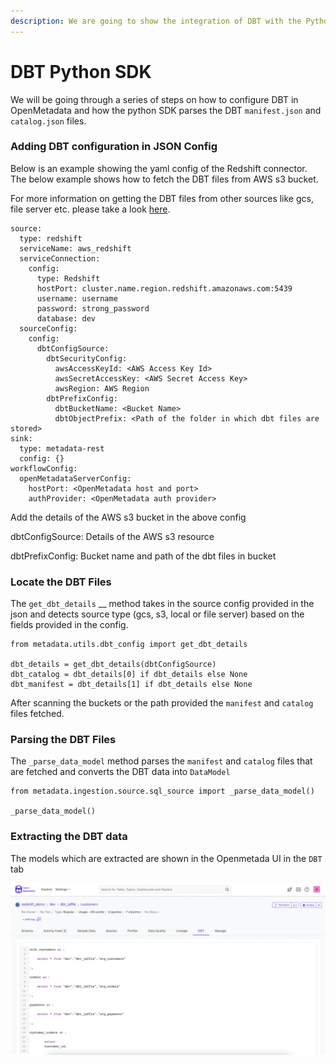 ```yaml
---
description: We are going to show the integration of DBT with the Python SDK.
---
```


# DBT Python SDK

We will be going through a series of steps on how to configure DBT in OpenMetadata and how the python SDK parses the DBT `manifest.json` and `catalog.json` files.

### Adding DBT configuration in JSON Config

Below is an example showing the yaml config of the Redshift connector. The below example shows how to fetch the DBT files from AWS s3 bucket.

For more information on getting the DBT files from other sources like gcs, file server etc. please take a look [here](add-dbt-while-ingesting-from-cli.md#add-dbt-source).

```
source:
  type: redshift
  serviceName: aws_redshift
  serviceConnection:
    config:
      type: Redshift
      hostPort: cluster.name.region.redshift.amazonaws.com:5439
      username: username
      password: strong_password
      database: dev
  sourceConfig:
    config:
      dbtConfigSource:
        dbtSecurityConfig:
          awsAccessKeyId: <AWS Access Key Id>
          awsSecretAccessKey: <AWS Secret Access Key>
          awsRegion: AWS Region
        dbtPrefixConfig:
          dbtBucketName: <Bucket Name>
          dbtObjectPrefix: <Path of the folder in which dbt files are stored>
sink:
  type: metadata-rest
  config: {}
workflowConfig:
  openMetadataServerConfig:
    hostPort: <OpenMetadata host and port>
    authProvider: <OpenMetadata auth provider>
```

Add the details of the AWS s3 bucket in the above config

dbtConfigSource: Details of the AWS s3 resource

dbtPrefixConfig: Bucket name and path of the dbt files in bucket

### Locate the DBT Files

The `get_dbt_details` __ method takes in the source config provided in the json  and detects source type (gcs, s3, local or file server) based on the fields provided in the config.

```
from metadata.utils.dbt_config import get_dbt_details

dbt_details = get_dbt_details(dbtConfigSource)
dbt_catalog = dbt_details[0] if dbt_details else None
dbt_manifest = dbt_details[1] if dbt_details else None
```

After scanning the buckets or the path provided the `manifest` and `catalog` files fetched.

### Parsing the DBT Files

The `_parse_data_model` method parses the `manifest` and `catalog` files that are fetched and converts the DBT data into `DataModel`

```
from metadata.ingestion.source.sql_source import _parse_data_model()

_parse_data_model()
```

### Extracting the DBT data

The models which are extracted are shown in the Openmetada UI in the `DBT` tab

![DBT Models](<../../.gitbook/assets/image (9).png>)
